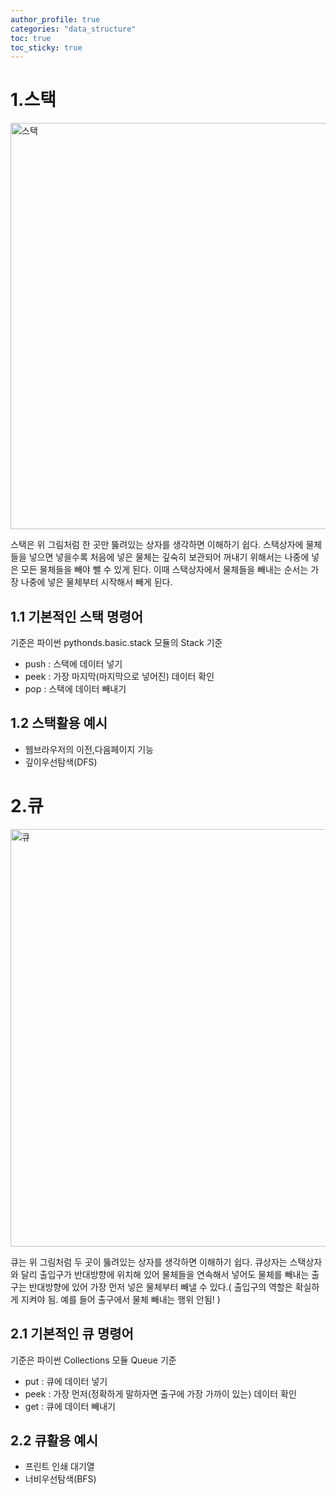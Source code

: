 ```yaml
---
author_profile: true
categories: "data_structure"
toc: true
toc_sticky: true
---
```


# 1.스택

<img width="650" alt="스택" src="https://user-images.githubusercontent.com/96512568/171322971-c2f25e93-354a-4456-9442-0a9d536a1af7.png">

스택은 위 그림처럼 한 곳만 뚫려있는 상자를 생각하면 이해하기 쉽다. 스택상자에 물체들을 넣으면 넣을수록 처음에 넣은 물체는 깊숙히 보관되어 꺼내기 위해서는 나중에 넣은 모든 물체들을 빼야 뺄 수 있게 된다. 이때 스택상자에서 물체들을 빼내는 순서는 가장 나중에 넣은 물체부터 시작해서 빼게 된다.

## 1.1 기본적인 스택 명령어
기준은 파이썬 pythonds.basic.stack 모듈의 Stack 기준
- push : 스택에 데이터 넣기 
- peek : 가장 마지막(마지막으로 넣어진) 데이터 확인
- pop : 스택에 데이터 빼내기


## 1.2 스택활용 예시
- 웹브라우저의 이전,다음페이지 기능 
- 깊이우선탐색(DFS)

# 2.큐

<img width="668" alt="큐" src="https://user-images.githubusercontent.com/96512568/171323007-9fdd4e6b-26a9-4446-a4d1-a6b75db541c4.png">

큐는 위 그림처럼 두 곳이 뚫려있는 상자를 생각하면 이해하기 쉽다. 큐상자는 스택상자와 달리 출입구가 반대방향에 위치해 있어 물체들을 연속해서 넣어도 물체를 빼내는 출구는 반대방향에 있어 가장 먼저 넣은 물체부터 빼낼 수 있다.( 출입구의 역할은 확실하게 지켜야 됨. 예를 들어 출구에서 물체 빼내는 행위 안됨! )

## 2.1 기본적인 큐 명령어
기준은 파이썬 Collections 모듈 Queue 기준
- put : 큐에 데이터 넣기
- peek : 가장 먼저(정확하게 말하자면 출구에 가장 가까이 있는) 데이터 확인
- get : 큐에 데이터 빼내기

## 2.2 큐활용 예시
- 프린트 인쇄 대기열
- 너비우선탐색(BFS)
